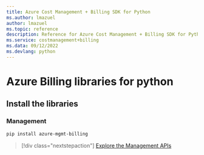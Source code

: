 ```yaml
---
title: Azure Cost Management + Billing SDK for Python
ms.author: lmazuel
author: lmazuel
ms.topic: reference
description: Reference for Azure Cost Management + Billing SDK for Python
ms.service: costmanagement+billing
ms.data: 09/12/2022
ms.devlang: python
---
```

# Azure Billing libraries for python

## Install the libraries


### Management

```bash
pip install azure-mgmt-billing
```
> [!div class="nextstepaction"]
> [Explore the Management APIs](/python/api/overview/azure/billing/management)